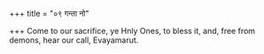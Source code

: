 +++
title = "०९ गन्ता नो"

+++
Come to our sacrifice, ye Hnly Ones, to bless it, and, free from demons, hear our call, Evayamarut.